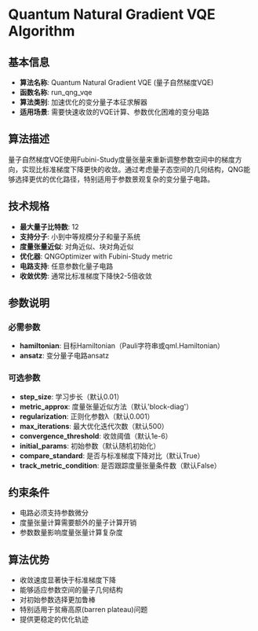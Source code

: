 # Quantum Natural Gradient VQE Algorithm

## 基本信息
- **算法名称**: Quantum Natural Gradient VQE (量子自然梯度VQE)
- **函数名称**: run_qng_vqe
- **算法类别**: 加速优化的变分量子本征求解器
- **适用场景**: 需要快速收敛的VQE计算、参数优化困难的变分电路

## 算法描述
量子自然梯度VQE使用Fubini-Study度量张量来重新调整参数空间中的梯度方向，实现比标准梯度下降更快的收敛。通过考虑量子态空间的几何结构，QNG能够选择更优的优化路径，特别适用于参数景观复杂的变分量子电路。

## 技术规格
- **最大量子比特数**: 12
- **支持分子**: 小到中等规模分子和量子系统
- **度量张量近似**: 对角近似、块对角近似
- **优化器**: QNGOptimizer with Fubini-Study metric
- **电路支持**: 任意参数化量子电路
- **收敛优势**: 通常比标准梯度下降快2-5倍收敛

## 参数说明

### 必需参数
- **hamiltonian**: 目标Hamiltonian（Pauli字符串或qml.Hamiltonian）
- **ansatz**: 变分量子电路ansatz

### 可选参数
- **step_size**: 学习步长（默认0.01）
- **metric_approx**: 度量张量近似方法（默认'block-diag'）
- **regularization**: 正则化参数λ（默认0.001）
- **max_iterations**: 最大优化迭代次数（默认500）
- **convergence_threshold**: 收敛阈值（默认1e-6）
- **initial_params**: 初始参数（默认随机初始化）
- **compare_standard**: 是否与标准梯度下降对比（默认True）
- **track_metric_condition**: 是否跟踪度量张量条件数（默认False）

## 约束条件
- 电路必须支持参数微分
- 度量张量计算需要额外的量子计算开销
- 参数数量影响度量张量计算复杂度

## 算法优势
- 收敛速度显著快于标准梯度下降
- 能够适应参数空间的量子几何结构
- 对初始参数选择更加鲁棒
- 特别适用于贫瘠高原(barren plateau)问题
- 提供更稳定的优化轨迹